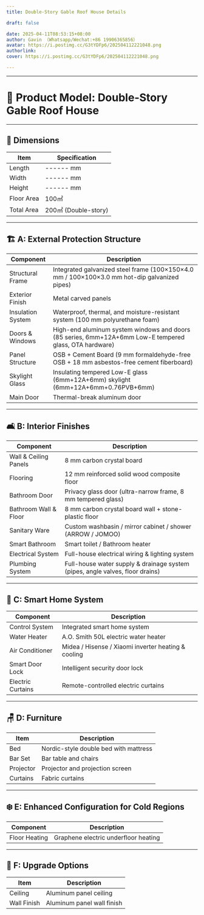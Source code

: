 ```yaml
---
title: Double-Story Gable Roof House Details

draft: false

date: 2025-04-11T08:53:15+08:00
author: Gavin （Whatsapp/Wechat:+86 19906365856）
avatar: https://i.postimg.cc/G3tYDFp6/202504112221048.png
authorlink: 
cover: https://i.postimg.cc/G3tYDFp6/202504112221048.png

---
```




<!--more-->
---

# 🏡 Product Model: Double-Story Gable Roof House

---

## 📐 Dimensions

| Item        | Specification   |
|-------------|-----------------|
| Length      | ------ mm       |
| Width       | ------ mm       |
| Height      | ------ mm       |
| Floor Area  | 100㎡           |
| Total Area  | 200㎡ (Double-story) |

---

## 🏗️ A: External Protection Structure

| Component                 | Description |
|---------------------------|-------------|
| Structural Frame          | Integrated galvanized steel frame (100×150×4.0 mm / 100×100×3.0 mm hot-dip galvanized pipes) |
| Exterior Finish           | Metal carved panels |
| Insulation System         | Waterproof, thermal, and moisture-resistant system (100 mm polyurethane foam) |
| Doors & Windows           | High-end aluminum system windows and doors (85 series, 6mm+12A+6mm Low-E tempered glass, OTA hardware) |
| Panel Structure           | OSB + Cement Board (9 mm formaldehyde-free OSB + 18 mm asbestos-free cement fiberboard) |
| Skylight Glass            | Insulating tempered Low-E glass (6mm+12A+6mm) skylight (6mm+12A+6mm+0.76PVB+6mm) |
| Main Door                 | Thermal-break aluminum door |

---

## 🛋️ B: Interior Finishes

| Component                 | Description |
|---------------------------|-------------|
| Wall & Ceiling Panels     | 8 mm carbon crystal board |
| Flooring                  | 12 mm reinforced solid wood composite floor |
| Bathroom Door             | Privacy glass door (ultra-narrow frame, 8 mm tempered glass) |
| Bathroom Wall & Floor     | 8 mm carbon crystal board wall + stone-plastic floor |
| Sanitary Ware             | Custom washbasin / mirror cabinet / shower (ARROW / JOMOO) |
| Smart Bathroom            | Smart toilet / Bathroom heater |
| Electrical System         | Full-house electrical wiring & lighting system |
| Plumbing System           | Full-house water supply & drainage system (pipes, angle valves, floor drains) |

---

## 🧠 C: Smart Home System

| Component                   | Description |
|-----------------------------|-------------|
| Control System              | Integrated smart home system |
| Water Heater                | A.O. Smith 50L electric water heater |
| Air Conditioner             | Midea / Hisense / Xiaomi inverter heating & cooling |
| Smart Door Lock             | Intelligent security door lock |
| Electric Curtains           | Remote-controlled electric curtains |

---

## 🪑 D: Furniture

| Item                        | Description |
|-----------------------------|-------------|
| Bed                         | Nordic-style double bed with mattress |
| Bar Set                     | Bar table and chairs |
| Projector                   | Projector and projection screen |
| Curtains                    | Fabric curtains |

---

## ❄️ E: Enhanced Configuration for Cold Regions

| Component         | Description |
|-------------------|-------------|
| Floor Heating     | Graphene electric underfloor heating |

---

## 🔧 F: Upgrade Options

| Item                | Description |
|---------------------|-------------|
| Ceiling              | Aluminum panel ceiling |
| Wall Finish          | Aluminum panel wall finish |